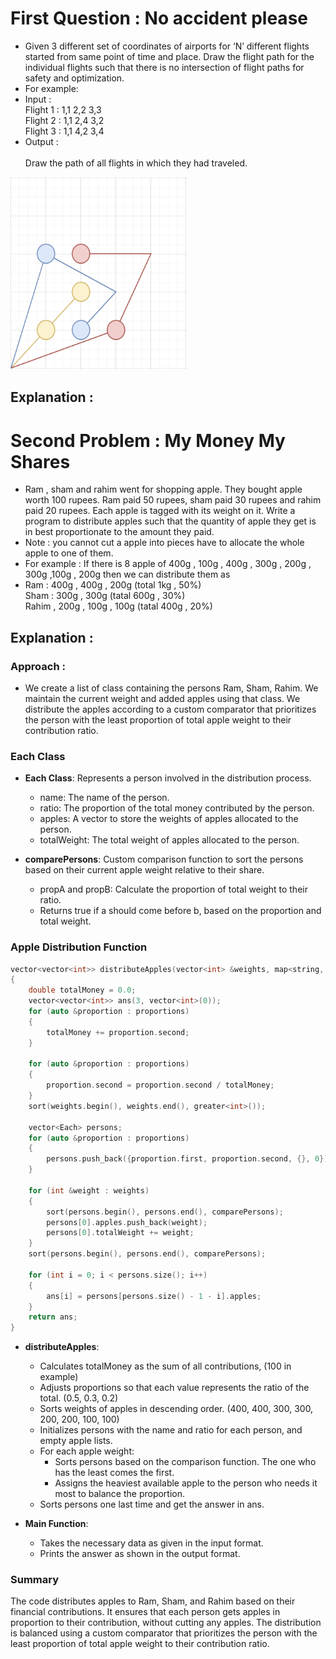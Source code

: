 # First Question : No accident please
- Given 3 different set of coordinates of airports for ‘N’ different flights started from same point of time and place. Draw the flight path for the individual flights such that there is no intersection of flight paths for safety and optimization.
- For example:
- Input :
<br/> Flight 1 :  1,1  2,2  3,3 
<br/> Flight 2 : 1,1  2,4  3,2
<br/> Flight 3 : 1,1  4,2  3,4					
- Output :				
<br/> Draw the path of all flights in which they had traveled.

<img src="./assets/image.png"></img>

## Explanation : 



# Second Problem : My Money My Shares
- Ram , sham and rahim went for shopping apple. They bought apple worth 100 rupees. Ram paid 50 rupees, sham paid 30 rupees  and rahim paid 20 rupees. Each apple is tagged with its weight on it.  Write a program to distribute apples such that the quantity of apple they get is in best proportionate to the amount they paid. 
- Note : you cannot cut a apple into pieces have to allocate the whole apple to one of them.
- For example : If there is 8 apple  of  400g , 100g  , 400g , 300g , 200g , 300g ,100g , 200g  then we can distribute them as 
- Ram :  400g , 400g , 200g  (total 1kg , 50%) <br/> Sham :  300g , 300g (tatal 600g , 30%) <br/> Rahim , 200g , 100g , 100g  (tatal 400g , 20%)

## Explanation : 

### Approach :
-  We create a list of class containing the persons Ram, Sham, Rahim. We maintain the current weight and added apples using that class. We distribute the apples according to a custom comparator that prioritizes the person with the least proportion of total apple weight to their contribution ratio.

### Each Class

- **Each Class**: Represents a person involved in the distribution process.
  - name: The name of the person.
  - ratio: The proportion of the total money contributed by the person.
  - apples: A vector to store the weights of apples allocated to the person.
  - totalWeight: The total weight of apples allocated to the person.


- **comparePersons**: Custom comparison function to sort the persons based on their current apple weight relative to their share.
  - propA and propB: Calculate the proportion of total weight to their ratio.
  - Returns true if a should come before b, based on the proportion and total weight.

### Apple Distribution Function

```cpp
vector<vector<int>> distributeApples(vector<int> &weights, map<string, double> &proportions)
{
    double totalMoney = 0.0;
    vector<vector<int>> ans(3, vector<int>(0));
    for (auto &proportion : proportions)
    {
        totalMoney += proportion.second;
    }

    for (auto &proportion : proportions)
    {
        proportion.second = proportion.second / totalMoney;
    }
    sort(weights.begin(), weights.end(), greater<int>());

    vector<Each> persons;
    for (auto &proportion : proportions)
    {
        persons.push_back({proportion.first, proportion.second, {}, 0});
    }

    for (int &weight : weights)
    {
        sort(persons.begin(), persons.end(), comparePersons);
        persons[0].apples.push_back(weight);
        persons[0].totalWeight += weight;
    }
    sort(persons.begin(), persons.end(), comparePersons);

    for (int i = 0; i < persons.size(); i++)
    {
        ans[i] = persons[persons.size() - 1 - i].apples;
    }
    return ans;
}
```

- **distributeApples**:
  - Calculates totalMoney as the sum of all contributions, (100 in example)
  - Adjusts proportions so that each value represents the ratio of the total. (0.5, 0.3, 0.2)
  - Sorts weights of apples in descending order. (400, 400, 300, 300, 200, 200, 100, 100)
  - Initializes persons with the name and ratio for each person, and empty apple lists.
  - For each apple weight: 
    - Sorts persons based on the comparison function. The one who has the least comes the first.
    - Assigns the heaviest available apple to the person who needs it most to balance the proportion.
  - Sorts persons one last time and get the answer in ans.


- **Main Function**:
  - Takes the necessary data as given in the input format.
  - Prints the answer as shown in the output format.

### Summary

The code distributes apples to Ram, Sham, and Rahim based on their financial contributions. It ensures that each person gets apples in proportion to their contribution, without cutting any apples. The distribution is balanced using a custom comparator that prioritizes the person with the least proportion of total apple weight to their contribution ratio.

